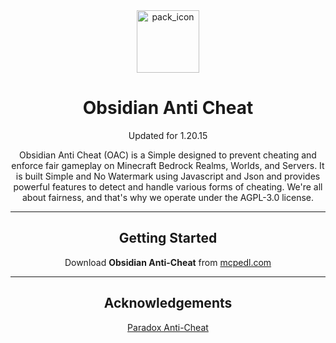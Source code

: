 <div align="center">
  <img src="https://github.com/ravriv/Obsidian-Anti-Cheat/assets/125807666/8dc70e06-74d9-4741-bc78-58e551617b7d" alt="pack_icon" width="100">
</div>

<h1 align="center">Obsidian Anti Cheat</h1>

<p align="center">Updated for 1.20.15</p>
<p align="center">
Obsidian Anti Cheat (OAC) is a Simple designed to prevent cheating and enforce fair gameplay on Minecraft Bedrock Realms, Worlds, and Servers. It is built Simple and No Watermark using Javascript and Json and provides powerful features to detect and handle various forms of cheating. We're all about fairness, and that's why we operate under the AGPL-3.0 license.
</p>

<hr>

<h2 align="center">Getting Started</h2>
<p align="center">
Download <strong>Obsidian Anti-Cheat</strong> from <a href="https://mcpedl.com/obsidian-anti-cheat/">mcpedl.com</a>
</p>

<hr>

<h2 align="center">Acknowledgements</h2>
<p align="center">
  <a href="https://github.com/Pete9xi/Paradox_AntiCheat/tree/main/src">Paradox Anti-Cheat</a>
</p>
